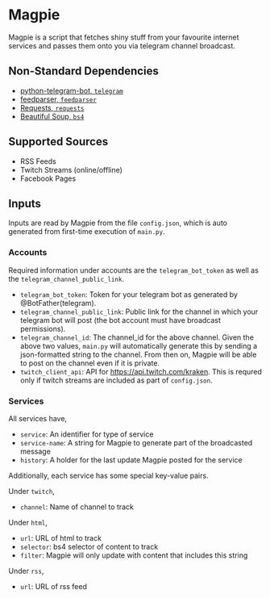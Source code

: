 # Magpie
Magpie is a script that fetches shiny stuff from your favourite internet services and passes them onto you via telegram channel broadcast.

## Non-Standard Dependencies
- [python-telegram-bot, `telegram`](https://github.com/python-telegram-bot/python-telegram-bot)
- [feedparser, `feedparser`](https://github.com/kurtmckee/feedparser)
- [Requests, `requests`](https://github.com/kennethreitz/requests)
- [Beautiful Soup, `bs4`](https://www.crummy.com/software/BeautifulSoup/)

## Supported Sources
- RSS Feeds
- Twitch Streams (online/offline)
- Facebook Pages

## Inputs
Inputs are read by Magpie from the file `config.json`, which is auto generated from first-time execution of `main.py`.

### Accounts
Required information under accounts are the `telegram_bot_token` as well as the `telegram_channel_public_link`.
- `telegram_bot_token`: Token for your telegram bot as generated by @BotFather(telegram).
- `telegram_channel_public_link`: Public link for the channel in which your telegram bot will post (the bot account must have broadcast permissions).
- `telegram_channel_id`: The channel_id for the above channel. Given the above two values, `main.py` will automatically generate this by sending a json-formatted string to the channel. From then on, Magpie will be able to post on the channel even if it is private.
- `twitch_client_api`: API for https://api.twitch.com/kraken. This is requred only if twitch streams are included as part of `config.json`.

### Services
All services have,
- `service`: An identifier for type of service
- `service-name`: A string for Magpie to generate part of the broadcasted message
- `history`: A holder for the last update Magpie posted for the service

Additionally, each service has some special key-value pairs.

Under `twitch`,
- `channel`: Name of channel to track

Under `html`,
- `url`: URL of html to track
- `selector`: bs4 selector of content to track
- `filter`: Magpie will only update with content that includes this string

Under `rss`,
- `url`: URL of rss feed
